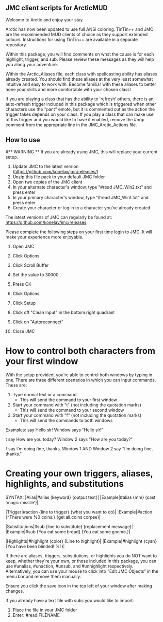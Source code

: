 ## JMC client scripts for ArcticMUD
Welcome to Arctic and enjoy your stay.

Arctic has now been updated to use full ANSI coloring. TinTin++ and JMC are
the recommended MUD clients of choice as they support extended colours.
Instructions for using TinTin++ are available in a separate repository.

Within this package, you will find comments on what the cause is for each
highlight, trigger, and sub. Please review these messages as they will help
you along your adventure.

Within the Arctic_Aliases file, each class with spellcasting ability has
aliases already created. You should find these aliases at the very least 
somewhat intuitive and easy to work with. Become familiar with these aliases
to better hone your skills and more comfortable with your chosen class!

If you are playing a class that has the ability to 'refresh' others, there is
an auto-refresh trigger included in this package which is triggered when other
characters use the "pant" emote, but it is commented out as the action the 
trigger takes depends on your class. If you play a class that can make use of 
this trigger and you would like to have it enabled, remove the #nop comment 
from the appropriate line in the JMC_Arctic_Actions file.

## How to use
#** WARNING ** 
If you are already using JMC, this will replace your current setup.

1. Update JMC to the latest version
   (https://github.com/konelav/jmc/releases/)
2. Unzip this file pack to your default JMC folder
3. Open two copies of the JMC client
4. In your alternate character's window, type "#read JMC_Win2.txt" and press
   enter
5. In your primary character's window, type "#read JMC_Win1.txt" and press
   enter
6. Create your character or log in to a character you've already created

The latest versions of JMC can regularly be found at:
https://github.com/konelav/jmc/releases. 

Please complete the following steps on your first time login to JMC. It will
make your experience more enjoyable.

1) Open JMC
2) Click Options
3) Click Scroll Buffer
4) Set the value to 30000
5) Press OK

1) Click Options
2) Click Setup
3) Click off "Clean Input" in the bottom right quadrant
4) Click on "Autoreconnect"
5) Close JMC

# How to control both characters from your first window
With the setup provided, you're able to control both windows by typing in one.
There are three different scenarios in which you can input commands.
These are:
   1) Type normal text or a command
      - This will send the command to your first window
   2) Start your command with "t" (not including the quotation marks)
      - This will send the command to your second window
   3) Start your command with "f" (not including the quotation marks)
      - This will send the commands to both windows

Examples:
say Hello sir!
Window says "Hello sir!"

t say How are you today?
Window 2 says "How are you today?"

f say I'm doing fine, thanks.
Window 1 AND Window 2 say "I'm doing fine, thanks."

# Creating your own triggers, aliases, highlights, and substitutions

SYNTAX:
|Alias|#alias  {keyword} {output text}|
|Example|#alias  {mm} {cast 'magic missile'}|

|Trigger|#action {line to trigger} {what you want to do}|
|Example|#action {^There were %0 coins.}  {get all.coins corpse}|

|Substitutions|#sub {line to substitute} {replacement message}|
|Example|#sub {You eat some bread} {You eat some gnome.}|

|Highlights|#highlight {color} {Line to highlight}|
|Example|#highlight {cyan} {You have been blinded! %1}|

If there are aliases, triggers, substitutions, or highlights you do NOT
want to keep, whether they're your own, or those included in this package,
you can use #unalias, #unaction, #unsub, and #unhighlight respectively.
Alternatively, you can use your mouse to click into "Edit JMC Objects"
in the menu bar and remove them manually.


Ensure you click the save icon in the top left of your window after making
changes.

If you already have a text file with subs you would like to import:
1) Place the file in your JMC folder
2) Enter: #read FILENAME
